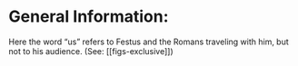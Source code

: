 # General Information:

Here the word “us” refers to Festus and the Romans traveling with him, but not to his audience. (See: [[figs-exclusive]])